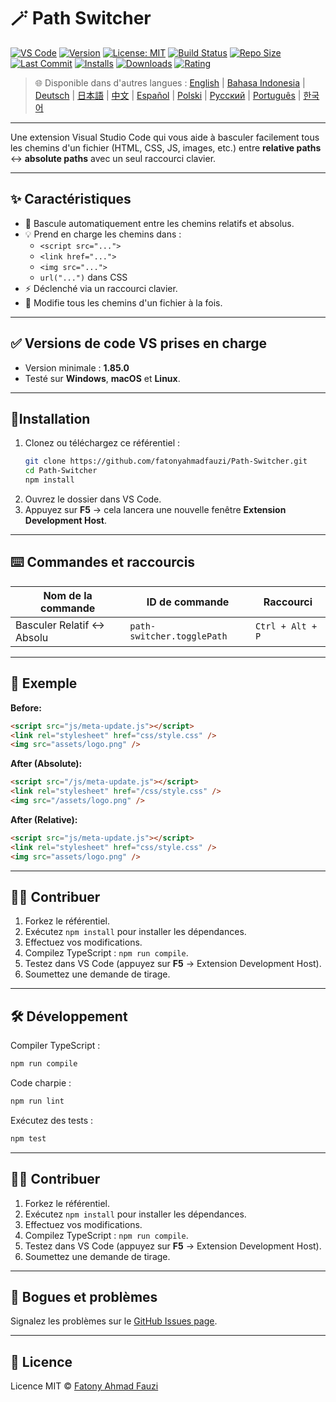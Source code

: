 # 🪄 Path Switcher

[![VS Code](https://img.shields.io/badge/VS%20Code-1.85.0+-blue.svg)](https://code.visualstudio.com/)
[![Version](https://img.shields.io/github/v/release/fatonyahmadfauzi/Path-Switcher?color=blue.svg)](https://github.com/fatonyahmadfauzi/Path-Switcher/releases)
[![License: MIT](https://img.shields.io/github/license/fatonyahmadfauzi/Path-Switcher?color=green.svg)](../../LICENSE)
[![Build Status](https://github.com/fatonyahmadfauzi/Path-Switcher/actions/workflows/main.yml/badge.svg)](https://github.com/fatonyahmadfauzi/Path-Switcher/actions)
[![Repo Size](https://img.shields.io/github/repo-size/fatonyahmadfauzi/Path-Switcher?color=yellow.svg)](https://github.com/fatonyahmadfauzi/Path-Switcher)
[![Last Commit](https://img.shields.io/github/last-commit/fatonyahmadfauzi/Path-Switcher?color=brightgreen.svg)](https://github.com/fatonyahmadfauzi/Path-Switcher/commits/main)
[![Installs](https://vsmarketplacebadges.dev/installs-short/fatonyahmadfauzi.path-switcher.svg)](https://marketplace.visualstudio.com/items?itemName=fatonyahmadfauzi.path-switcher)
[![Downloads](https://vsmarketplacebadges.dev/downloads-short/fatonyahmadfauzi.path-switcher.svg)](https://marketplace.visualstudio.com/items?itemName=fatonyahmadfauzi.path-switcher)
[![Rating](https://vsmarketplacebadges.dev/rating-short/fatonyahmadfauzi.path-switcher.svg)](https://marketplace.visualstudio.com/items?itemName=fatonyahmadfauzi.path-switcher)

> 🌐 Disponible dans d'autres langues : [English](../../README.md) | [Bahasa Indonesia](README-ID.md) | [Deutsch](README-DE.md) | [日本語](README-JP.md) | [中文](README-ZH.md) | [Español](README-ES.md) | [Polski](README-PL.md) | [Русский](README-RU.md) | [Português](README-PT.md) | [한국어](README-KO.md)

---

Une extension Visual Studio Code qui vous aide à basculer facilement tous les chemins d'un fichier (HTML, CSS, JS, images, etc.) entre **relative paths** ↔️ **absolute paths** avec un seul raccourci clavier.

---

## ✨ Caractéristiques

- 🔁 Bascule automatiquement entre les chemins relatifs et absolus.
- 💡 Prend en charge les chemins dans :
  - `<script src="...">`
  - `<link href="...">`
  - `<img src="...">`
  - `url("...")` dans CSS
- ⚡ Déclenché via un raccourci clavier.
- 🧭 Modifie tous les chemins d'un fichier à la fois.

---

## ✅ Versions de code VS prises en charge

- Version minimale : **1.85.0**
- Testé sur **Windows**, **macOS** et **Linux**.

---

## 🧩Installation

1. Clonez ou téléchargez ce référentiel :
   ```bash
   git clone https://github.com/fatonyahmadfauzi/Path-Switcher.git
   cd Path-Switcher
   npm install
   ```
2. Ouvrez le dossier dans VS Code.
3. Appuyez sur **F5** → cela lancera une nouvelle fenêtre **Extension Development Host**.

---

## ⌨️ Commandes et raccourcis

| Nom de la commande | ID de commande | Raccourci |
| --------------------------- | -------------------------- | ---------------- |
| Basculer Relatif ↔️ Absolu | `path-switcher.togglePath` | `Ctrl + Alt + P` |

---

## 🧠 Exemple

**Before:**

```html
<script src="js/meta-update.js"></script>
<link rel="stylesheet" href="css/style.css" />
<img src="assets/logo.png" />
```

**After (Absolute):**

```html
<script src="/js/meta-update.js"></script>
<link rel="stylesheet" href="/css/style.css" />
<img src="/assets/logo.png" />
```

**After (Relative):**

```html
<script src="js/meta-update.js"></script>
<link rel="stylesheet" href="css/style.css" />
<img src="assets/logo.png" />
```

---

## 🧑‍💻 Contribuer

1. Forkez le référentiel.
2. Exécutez `npm install` pour installer les dépendances.
3. Effectuez vos modifications.
4. Compilez TypeScript : `npm run compile`.
5. Testez dans VS Code (appuyez sur **F5** → Extension Development Host).
6. Soumettez une demande de tirage.

---

## 🛠️ Développement

Compiler TypeScript :

```bash
npm run compile
```

Code charpie :

```bash
npm run lint
```

Exécutez des tests :

```bash
npm test
```

---

## 🧑‍💻 Contribuer

1. Forkez le référentiel.
2. Exécutez `npm install` pour installer les dépendances.
3. Effectuez vos modifications.
4. Compilez TypeScript : `npm run compile`.
5. Testez dans VS Code (appuyez sur **F5** → Extension Development Host).
6. Soumettez une demande de tirage.

---

## 🐞 Bogues et problèmes

Signalez les problèmes sur le [GitHub Issues page](https://github.com/fatonyahmadfauzi/Path-Switcher/issues).

---

## 🧾 Licence

Licence MIT © [Fatony Ahmad Fauzi](../../LICENSE)

